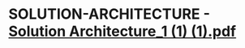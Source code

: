 # SOLUTION-ARCHITECTURE - [Solution Architecture_1 (1) (1).pdf](https://github.com/Srikamatchimahesh/SOLUTION-ARCHITECTURE/files/9740109/Solution.Architecture_1.1.1.pdf)
